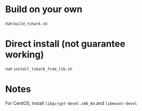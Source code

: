 # Build on your own

run `build_tshark.sh`

# Direct install (not guarantee working)

run `install_tshark_from_lib.sh`

# Notes

For CentOS, install `libgcrypt-devel.x86_64` and `libmount-devel`

